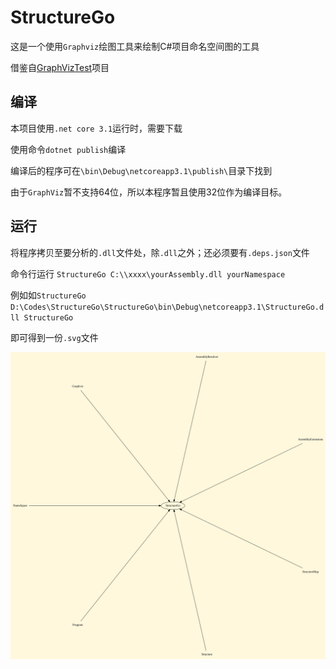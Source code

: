 # StructureGo

这是一个使用`Graphviz`绘图工具来绘制C#项目命名空间图的工具

借鉴自[GraphVizTest](https://www.codeproject.com/Articles/1164156/Using-Graphviz-in-your-project-to-create-graphs-fr)项目



## 编译

本项目使用`.net core 3.1`运行时，需要下载

使用命令`dotnet publish`编译

编译后的程序可在`\bin\Debug\netcoreapp3.1\publish\`目录下找到

由于`GraphViz`暂不支持64位，所以本程序暂且使用32位作为编译目标。

## 运行

将程序拷贝至要分析的`.dll`文件处，除`.dll`之外；还必须要有`.deps.json`文件

命令行运行 `StructureGo C:\\xxxx\yourAssembly.dll yourNamespace `

例如如`StructureGo D:\Codes\StructureGo\StructureGo\bin\Debug\netcoreapp3.1\StructureGo.dll StructureGo`

即可得到一份`.svg`文件

![StructureGo](StructureGo.svg)
